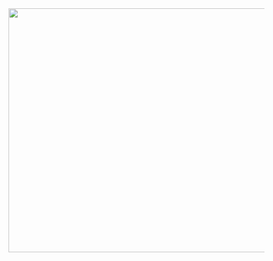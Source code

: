 <img src="https://cdn.discordapp.com/attachments/847075046329679903/1215073171754192917/reoyrhB.png?ex=65fb6c13&is=65e8f713&hm=137f3e107a32284a5e833fc5d97cec9376427a363b7bce709e17064beb8b7cf4&" height="480" width="640">
